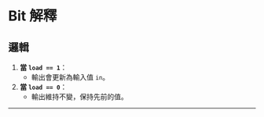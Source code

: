# Bit 解釋

## 邏輯

1. **當 `load == 1`**：
   - 輸出會更新為輸入值 `in`。
2. **當 `load == 0`**：
   - 輸出維持不變，保持先前的值。

---
